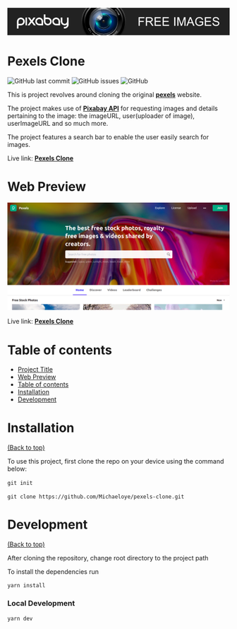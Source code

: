 ![Banner](https://github.com/Michaeloye/pexels-clone/blob/main/pixabay-banner.png)

# Pexels Clone

![GitHub last commit](https://img.shields.io/github/last-commit/michaeloye/pexels-clone)
![GitHub issues](https://img.shields.io/github/issues-raw/navendu-pottekkat/awesome-readme)
![GitHub](https://img.shields.io/github/license/michaeloye/pexels-clone)

This is project revolves around cloning the original [**pexels**](https://www.pexels.com/) website.

The project makes use of [**Pixabay API**](https://pixabay.com/api/docs/) for requesting images and details pertaining to the image: the imageURL, user(uploader of image), userImageURL and so much more.

The project features a search bar to enable the user easily search for images.

Live link: [**Pexels Clone**](https://pexels-clone-michaeloye.vercel.app/)

# Web Preview

![Web Preview](https://github.com/Michaeloye/pexels-clone/blob/main/pexels-clone-screenshot.png)

Live link: [**Pexels Clone**](https://pexels-clone-michaeloye.vercel.app/)

# Table of contents

- [Project Title](#pexels-clone)
- [Web Preview](#web-preview)
- [Table of contents](#table-of-contents)
- [Installation](#installation)
- [Development](#development)

# Installation
[(Back to top)](#table-of-contents)

To use this project, first clone the repo on your device using the command below:

```git init```

```git clone https://github.com/Michaeloye/pexels-clone.git```

# Development
[(Back to top)](#table-of-contents)

After cloning the repository, change root directory to the project path

To install the dependencies run

```shell
yarn install
```

### Local Development

```shell
yarn dev
```

